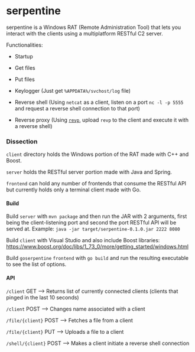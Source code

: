# serpentine
serpentine is a Windows RAT (Remote Administration Tool) that lets you interact with the clients using a multiplatform RESTful C2 server.

Functionalities:

- Startup

- Get files

- Put files

- Keylogger (Just get `%APPDATA%/svchost/log` file)

- Reverse shell (Using `netcat` as a client, listen on a port `nc -l -p 5555` and request a reverse shell connection to that port)

- Reverse proxy (Using [`revp`](https://github.com/jafarlihi/revp), upload `revp` to the client and execute it with a reverse shell)

### Dissection
`client` directory holds the Windows portion of the RAT made with C++ and Boost.

`server` holds the RESTful server portion made with Java and Spring.

`frontend` can hold any number of frontends that consume the RESTful API but currently holds only a terminal client made with Go.

#### Build
Build `server` with `mvn package` and then run the JAR with 2 arguments, first being the client-listening port and second the port RESTful API will be served at. Example: `java -jar target/serpentine-0.1.0.jar 2222 8080`

Build `client` with Visual Studio and also include Boost libraries: https://www.boost.org/doc/libs/1_73_0/more/getting_started/windows.html

Build `goserpentine` `frontend` with `go build` and run the resulting executable to see the list of options.

#### API
`/client` GET --> Returns list of currently connected clients (clients that pinged in the last 10 seconds)

`/client` POST --> Changes name associated with a client

`/file/{client}` POST --> Fetches a file from a client

`/file/{client}` PUT --> Uploads a file to a client

`/shell/{client}` POST --> Makes a client initiate a reverse shell connection
